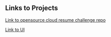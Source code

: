 ## Links to Projects

[Link to opensource cloud resume challenge repo](https://github.com/MariammBello/cloud_resume_challenge_opensource)

[Link to UI](http://opensourceresume.3figirl.com/)